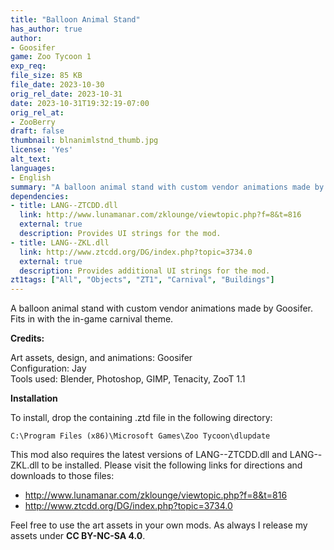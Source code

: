 ```yaml
---
title: "Balloon Animal Stand"
has_author: true
author: 
- Goosifer
game: Zoo Tycoon 1
exp_req: 
file_size: 85 KB
file_date: 2023-10-30
orig_rel_date: 2023-10-31
date: 2023-10-31T19:32:19-07:00
orig_rel_at: 
- ZooBerry
draft: false
thumbnail: blnanimlstnd_thumb.jpg
license: 'Yes'
alt_text: 
languages:
- English
summary: "A balloon animal stand with custom vendor animations made by Goosifer."
dependencies:
- title: LANG--ZTCDD.dll
  link: http://www.lunamanar.com/zklounge/viewtopic.php?f=8&t=816
  external: true
  description: Provides UI strings for the mod.
- title: LANG--ZKL.dll
  link: http://www.ztcdd.org/DG/index.php?topic=3734.0
  external: true
  description: Provides additional UI strings for the mod.
zt1tags: ["All", "Objects", "ZT1", "Carnival", "Buildings"]
---
```

A balloon animal stand with custom vendor animations made by Goosifer. Fits in with the in-game carnival theme.

**Credits:**

Art assets, design, and animations: Goosifer  
Configuration: Jay  
Tools used: Blender, Photoshop, GIMP, Tenacity, ZooT 1.1  

**Installation**

To install, drop the containing .ztd file in the following directory:

`C:\Program Files (x86)\Microsoft Games\Zoo Tycoon\dlupdate`

This mod also requires the latest versions of LANG--ZTCDD.dll and LANG--ZKL.dll to be installed. Please visit the following links for directions and downloads to those files:

- http://www.lunamanar.com/zklounge/viewtopic.php?f=8&t=816
- http://www.ztcdd.org/DG/index.php?topic=3734.0

Feel free to use the art assets in your own mods. As always I release my assets under **CC BY-NC-SA 4.0**. 